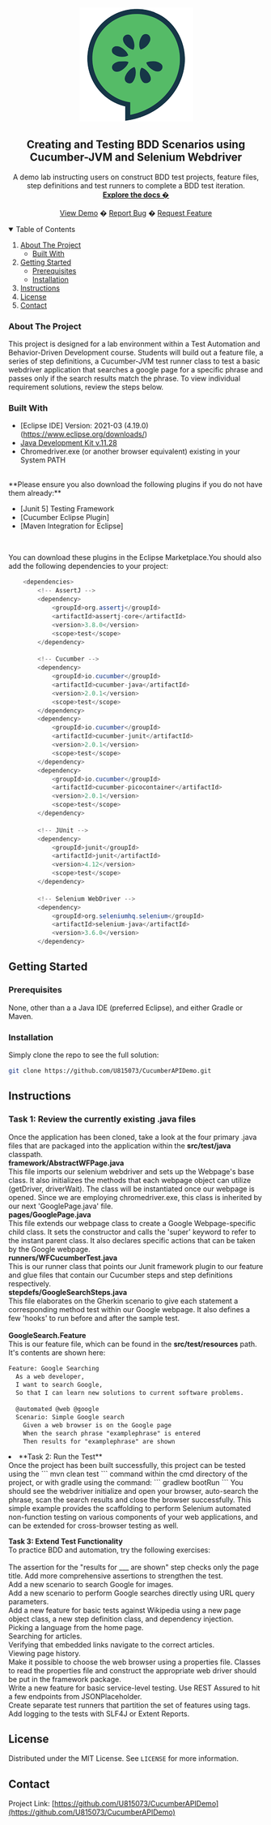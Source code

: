 ﻿<!-- PROJECT LOGO -->
<br />
<p align="center">
  <a href="https://github.com/rkelly310/CucumberAPIDemo/">
    <img src="images/cucumber.png" alt="Logo">
  </a>

  <h2 align="center">Creating and Testing BDD Scenarios using Cucumber-JVM and Selenium Webdriver</h2>

  <p align="center">
    A demo lab instructing users on construct BDD test projects, feature files, step definitions and test runners to complete a BDD test iteration.
    <br />
    <a href="https://github.com/U815073/CucumberAPIDemo/"><strong>Explore the docs �</strong></a>
    <br />
    <br />
    <a href="https://github.com/U815073/CucumberAPIDemo/">View Demo</a>
    �
    <a href="https://github.com/U815073/CucumberAPIDemo/issues">Report Bug</a>
    �
    <a href="https://github.com/U815073/CucumberAPIDemo/issues">Request Feature</a>
  </p>
</p>



<!-- TABLE OF CONTENTS -->
<details open="open">
  <summary>Table of Contents</summary>
  <ol>
    <li>
      <a href="#about-the-project">About The Project</a>
      <ul>
        <li><a href="#built-with">Built With</a></li>
      </ul>
    </li>
    <li>
      <a href="#getting-started">Getting Started</a>
      <ul>
        <li><a href="#prerequisites">Prerequisites</a></li>
        <li><a href="#installation">Installation</a></li>
        </ul>
        <li><a href="#instructions">Instructions</a></li>
      </ul>
    </li>
<!--
    <li><a href="#roadmap">Roadmap</a></li>
    <li><a href="#contributing">Contributing</a></li>
-->
    <li><a href="#license">License</a></li>
    <li><a href="#contact">Contact</a></li>
<!--
    <li><a href="#acknowledgements">Acknowledgements</a></li>
-->
  </ol>
</details>



<!-- ABOUT THE PROJECT -->
### About The Project

This project is designed for a lab environment within a Test Automation and Behavior-Driven Development course. Students will build out a feature file, a series of step definitions, a Cucumber-JVM test runner class to test a basic webdriver application that searches a google page for a specific phrase and passes only if the search results match the phrase.
To view individual requirement solutions, review the steps below.

### Built With

* [Eclipse IDE] Version: 2021-03 (4.19.0) (https://www.eclipse.org/downloads/)
* [Java Development Kit v.11.28](https://openjdk.java.net/projects/jdk/11/)
* Chromedriver.exe (or another browser equivalent) existing in your System PATH
<br>
**Please ensure you also download the following plugins if you do not have them already:**

* [Junit 5] Testing Framework
* [Cucumber Eclipse Plugin]
* [Maven Integration for Eclipse]
<br>

You can download these plugins in the Eclipse Marketplace.You should also add the following dependencies to your project:
```java
    <dependencies>
        <!-- AssertJ -->
        <dependency>
            <groupId>org.assertj</groupId>
            <artifactId>assertj-core</artifactId>
            <version>3.8.0</version>
            <scope>test</scope>
        </dependency>

        <!-- Cucumber -->
        <dependency>
            <groupId>io.cucumber</groupId>
            <artifactId>cucumber-java</artifactId>
            <version>2.0.1</version>
            <scope>test</scope>
        </dependency>
        <dependency>
            <groupId>io.cucumber</groupId>
            <artifactId>cucumber-junit</artifactId>
            <version>2.0.1</version>
            <scope>test</scope>
        </dependency>
        <dependency>
            <groupId>io.cucumber</groupId>
            <artifactId>cucumber-picocontainer</artifactId>
            <version>2.0.1</version>
            <scope>test</scope>
        </dependency>

        <!-- JUnit -->
        <dependency>
            <groupId>junit</groupId>
            <artifactId>junit</artifactId>
            <version>4.12</version>
            <scope>test</scope>
        </dependency>

        <!-- Selenium WebDriver -->
        <dependency>
            <groupId>org.seleniumhq.selenium</groupId>
            <artifactId>selenium-java</artifactId>
            <version>3.6.0</version>
        </dependency>
```

<!-- GETTING STARTED -->
## Getting Started

### Prerequisites

None, other than a a Java IDE (preferred Eclipse), and either Gradle or Maven.

### Installation

Simply clone the repo to see the full solution:
   ```sh
   git clone https://github.com/U815073/CucumberAPIDemo.git
   ```
<!-- Instructions -->
## Instructions
### Task 1: Review the currently existing .java files
Once the application has been cloned, take a look at the four primary .java files that are packaged into the application within the **src/test/java** classpath.  
**framework/AbstractWFPage.java**  
This file imports our selenium webdriver and sets up the Webpage's base class. It also initializes the methods that each webpage object can utilize (getDriver, driverWait). The class will be instantiated once our webpage is opened. Since we are employing chromedriver.exe, this class is inherited by our next 'GooglePage.java' file.  
**pages/GooglePage.java**  
This file extends our webpage class to create a Google Webpage-specific child class. It sets the constructor and calls the 'super' keyword to refer to the instant parent class. It also declares specific actions that can be taken by the Google webpage.  
**runners/WFCucumberTest.java**  
This is our runner class that points our Junit framework plugin to our feature and glue files that contain our Cucumber steps and step definitions respectively.  
**stepdefs/GoogleSearchSteps.java**  
This file elaborates on the Gherkin scenario to give each statement a corresponding method test within our Google webpage. It also defines a few 'hooks' to run before and after the sample test.  
<br>
**GoogleSearch.Feature**  
This is our feature file, which can be found in the **src/test/resources** path. It's contents are shown here:  
```
Feature: Google Searching
  As a web developer,
  I want to search Google,
  So that I can learn new solutions to current software problems.

  @automated @web @google
  Scenario: Simple Google search
    Given a web browser is on the Google page
    When the search phrase "examplephrase" is entered
    Then results for "examplephrase" are shown
```
  
<li>**Task 2: Run the Test**</li> 
Once the project has been built successfully, this project can be tested using the  
```
mvn clean test
```
command within the cmd directory of the project, or with gradle using the command:  
```
gradlew bootRun
```
You should see the webdriver initialize and open your browser, auto-search the phrase, scan the search results and close the browser successfully. This simple example provides the scaffolding to perform Selenium automated non-function testing on various components of your web applications, and can be extended for cross-browser testing as well.  

**Task 3: Extend Test Functionality**  
To practice BDD and automation, try the following exercises:  
<br>
The assertion for the "results for ___ are shown" step checks only the page title. Add more comprehensive assertions to strengthen the test.  
Add a new scenario to search Google for images.  
Add a new scenario to perform Google searches directly using URL query parameters.  
Add a new feature for basic tests against Wikipedia using a new page object class, a new step definition class, and dependency injection.  
Picking a language from the home page.  
Searching for articles.  
Verifying that embedded links navigate to the correct articles.  
Viewing page history.  
Make it possible to choose the web browser using a properties file. Classes to read the properties file and construct the appropriate web driver should be put in the framework package.  
Write a new feature for basic service-level testing. Use REST Assured to hit a few endpoints from JSONPlaceholder.  
Create separate test runners that partition the set of features using tags.  
Add logging to the tests with SLF4J or Extent Reports.  
<!-- LICENSE -->
## License

Distributed under the MIT License. See `LICENSE` for more information.

<!-- CONTACT -->
## Contact

Project Link: [https://github.com/U815073/CucumberAPIDemo](https://github.com/U815073/CucumberAPIDemo)



<!-- MARKDOWN LINKS & IMAGES -->
<!-- https://www.markdownguide.org/basic-syntax/#reference-style-links -->
[contributors-shield]: https://img.shields.io/github/contributors/othneildrew/Best-README-Template.svg?style=for-the-badge
[contributors-url]: https://github.com/othneildrew/Best-README-Template/graphs/contributors
[forks-shield]: https://img.shields.io/github/forks/othneildrew/Best-README-Template.svg?style=for-the-badge
[forks-url]: https://github.com/othneildrew/Best-README-Template/network/members
[stars-shield]: https://img.shields.io/github/stars/othneildrew/Best-README-Template.svg?style=for-the-badge
[stars-url]: https://github.com/othneildrew/Best-README-Template/stargazers
[issues-shield]: https://img.shields.io/github/issues/othneildrew/Best-README-Template.svg?style=for-the-badge
[issues-url]: https://github.com/othneildrew/Best-README-Template/issues
[license-shield]: https://img.shields.io/github/license/othneildrew/Best-README-Template.svg?style=for-the-badge
[license-url]: https://github.com/othneildrew/Best-README-Template/blob/master/LICENSE.txt
[linkedin-shield]: https://img.shields.io/badge/-LinkedIn-black.svg?style=for-the-badge&logo=linkedin&colorB=555
[linkedin-url]: https://linkedin.com/in/othneildrew
[product-screenshot]: images/screenshot.png
